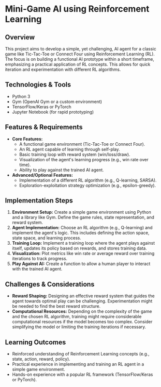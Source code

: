 # Mini-Game AI using Reinforcement Learning

## Overview
This project aims to develop a simple, yet challenging, AI agent for a classic game like Tic-Tac-Toe or Connect Four using Reinforcement Learning (RL).  The focus is on building a functional AI prototype within a short timeframe, emphasizing a practical application of RL concepts. This allows for quick iteration and experimentation with different RL algorithms.

## Technologies & Tools
- Python 3
- Gym (OpenAI Gym or a custom environment)
- TensorFlow/Keras or PyTorch
- Jupyter Notebook (for rapid prototyping)

## Features & Requirements
- **Core Features:**
    -  A functional game environment (Tic-Tac-Toe or Connect Four).
    -  An RL agent capable of learning through self-play.
    -  Basic training loop with reward system (win/loss/draw).
    -  Visualization of the agent's learning progress (e.g., win rate over time).
    -  Ability to play against the trained AI agent.
- **Advanced/Optional Features:**
    -  Implementation of a different RL algorithm (e.g., Q-learning, SARSA).
    -  Exploration-exploitation strategy optimization (e.g., epsilon-greedy).


## Implementation Steps
1. **Environment Setup:** Create a simple game environment using Python and a library like Gym.  Define the game rules, state representation, and reward system.
2. **Agent Implementation:** Choose an RL algorithm (e.g., Q-learning) and implement the agent's logic. This includes defining the action space, state space, and learning process.
3. **Training Loop:**  Implement a training loop where the agent plays against itself, updates its policy based on rewards, and stores training data.
4. **Visualization:** Plot metrics like win rate or average reward over training iterations to track progress.
5. **Play Against AI:**  Create a function to allow a human player to interact with the trained AI agent.

## Challenges & Considerations
- **Reward Shaping:** Designing an effective reward system that guides the agent towards optimal play can be challenging. Experimentation might be needed to find the best reward structure.
- **Computational Resources:** Depending on the complexity of the game and the chosen RL algorithm, training might require considerable computational resources if the model becomes too complex.  Consider simplifying the model or limiting the training iterations if necessary.

## Learning Outcomes
- Reinforced understanding of Reinforcement Learning concepts (e.g., state, action, reward, policy).
- Practical experience in implementing and training an RL agent in a simple game environment.
- Hands-on experience with a popular RL framework (TensorFlow/Keras or PyTorch).

